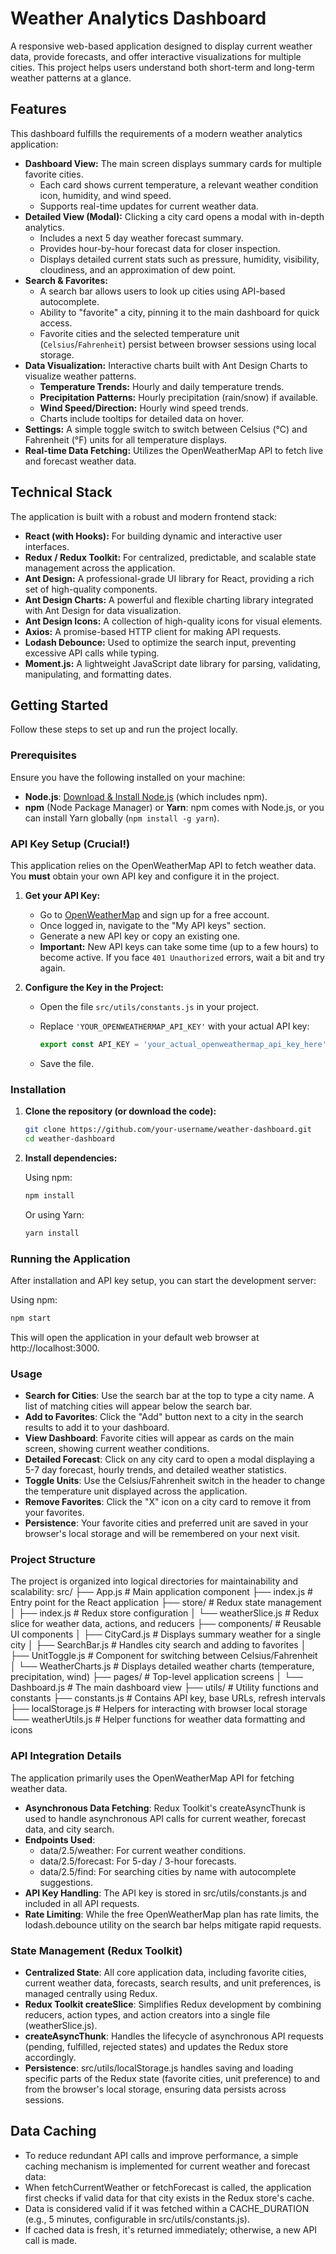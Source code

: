 # Weather Analytics Dashboard

A responsive web-based application designed to display current weather data, provide forecasts, and offer interactive visualizations for multiple cities. This project helps users understand both short-term and long-term weather patterns at a glance.

## Features

This dashboard fulfills the requirements of a modern weather analytics application:

*   **Dashboard View:** The main screen displays summary cards for multiple favorite cities.
    *   Each card shows current temperature, a relevant weather condition icon, humidity, and wind speed.
    *   Supports real-time updates for current weather data.
*   **Detailed View (Modal):** Clicking a city card opens a modal with in-depth analytics.
    *   Includes a next 5 day weather forecast summary.
    *   Provides hour-by-hour forecast data for closer inspection.
    *   Displays detailed current stats such as pressure, humidity, visibility, cloudiness, and an approximation of dew point.
*   **Search & Favorites:**
    *   A search bar allows users to look up cities using API-based autocomplete.
    *   Ability to "favorite" a city, pinning it to the main dashboard for quick access.
    *   Favorite cities and the selected temperature unit (`Celsius`/`Fahrenheit`) persist between browser sessions using local storage.
*   **Data Visualization:** Interactive charts built with Ant Design Charts to visualize weather patterns.
    *   **Temperature Trends:** Hourly and daily temperature trends.
    *   **Precipitation Patterns:** Hourly precipitation (rain/snow) if available.
    *   **Wind Speed/Direction:** Hourly wind speed trends.
    *   Charts include tooltips for detailed data on hover.
*   **Settings:** A simple toggle switch to switch between Celsius (°C) and Fahrenheit (°F) units for all temperature displays.
*   **Real-time Data Fetching:** Utilizes the OpenWeatherMap API to fetch live and forecast weather data.

## Technical Stack

The application is built with a robust and modern frontend stack:

*   **React (with Hooks):** For building dynamic and interactive user interfaces.
*   **Redux / Redux Toolkit:** For centralized, predictable, and scalable state management across the application.
*   **Ant Design:** A professional-grade UI library for React, providing a rich set of high-quality components.
*   **Ant Design Charts:** A powerful and flexible charting library integrated with Ant Design for data visualization.
*   **Ant Design Icons:** A collection of high-quality icons for visual elements.
*   **Axios:** A promise-based HTTP client for making API requests.
*   **Lodash Debounce:** Used to optimize the search input, preventing excessive API calls while typing.
*   **Moment.js:** A lightweight JavaScript date library for parsing, validating, manipulating, and formatting dates.

## Getting Started

Follow these steps to set up and run the project locally.

### Prerequisites

Ensure you have the following installed on your machine:

*   **Node.js**: [Download & Install Node.js](https://nodejs.org/en/download/) (which includes npm).
*   **npm** (Node Package Manager) or **Yarn**: npm comes with Node.js, or you can install Yarn globally (`npm install -g yarn`).

### API Key Setup (Crucial!)

This application relies on the OpenWeatherMap API to fetch weather data. You **must** obtain your own API key and configure it in the project.

1.  **Get your API Key:**
    *   Go to [OpenWeatherMap](https://openweathermap.org/) and sign up for a free account.
    *   Once logged in, navigate to the "My API keys" section.
    *   Generate a new API key or copy an existing one.
    *   **Important:** New API keys can take some time (up to a few hours) to become active. If you face `401 Unauthorized` errors, wait a bit and try again.

2.  **Configure the Key in the Project:**
    *   Open the file `src/utils/constants.js` in your project.
    *   Replace `'YOUR_OPENWEATHERMAP_API_KEY'` with your actual API key:

        ```javascript
        export const API_KEY = 'your_actual_openweathermap_api_key_here';
        ```
    *   Save the file.

### Installation

1.  **Clone the repository (or download the code):**

    ```bash
    git clone https://github.com/your-username/weather-dashboard.git
    cd weather-dashboard
    ```

2.  **Install dependencies:**

    Using npm:
    ```bash
    npm install
    ```
    Or using Yarn:
    ```bash
    yarn install
    ```

### Running the Application

After installation and API key setup, you can start the development server:

Using npm:
```bash
npm start
```

This will open the application in your default web browser at http://localhost:3000.

### Usage
* **Search for Cities**: Use the search bar at the top to type a city name. A list of matching cities will appear below the search bar.
* **Add to Favorites**: Click the "Add" button next to a city in the search results to add it to your dashboard.
* **View Dashboard**: Favorite cities will appear as cards on the main screen, showing current weather conditions.
* **Detailed Forecast**: Click on any city card to open a modal displaying a 5-7 day forecast, hourly trends, and detailed weather statistics.
* **Toggle Units**: Use the Celsius/Fahrenheit switch in the header to change the temperature unit displayed across the application.
* **Remove Favorites**: Click the "X" icon on a city card to remove it from your favorites.
* **Persistence**: Your favorite cities and preferred unit are saved in your browser's local storage and will be remembered on your next visit.

### Project Structure
The project is organized into logical directories for maintainability and scalability:
src/
├── App.js                  # Main application component
├── index.js                # Entry point for the React application
├── store/                  # Redux state management
│   ├── index.js            # Redux store configuration
│   └── weatherSlice.js     # Redux slice for weather data, actions, and reducers
├── components/             # Reusable UI components
│   ├── CityCard.js         # Displays summary weather for a single city
│   ├── SearchBar.js        # Handles city search and adding to favorites
│   ├── UnitToggle.js       # Component for switching between Celsius/Fahrenheit
│   └── WeatherCharts.js    # Displays detailed weather charts (temperature, precipitation, wind)
├── pages/                  # Top-level application screens
│   └── Dashboard.js        # The main dashboard view
├── utils/                  # Utility functions and constants
   ├── constants.js        # Contains API key, base URLs, refresh intervals
   ├── localStorage.js     # Helpers for interacting with browser local storage
   └── weatherUtils.js     # Helper functions for weather data formatting and icons

### API Integration Details
The application primarily uses the OpenWeatherMap API for fetching weather data.
* **Asynchronous Data Fetching**: Redux Toolkit's createAsyncThunk is used to handle asynchronous API calls for current weather, forecast data, and city search.
* **Endpoints Used**:
   * data/2.5/weather: For current weather conditions.
   * data/2.5/forecast: For 5-day / 3-hour forecasts.
   * data/2.5/find: For searching cities by name with autocomplete suggestions.
* **API Key Handling**: The API key is stored in src/utils/constants.js and included in all API requests.
* **Rate Limiting**: While the free OpenWeatherMap plan has rate limits, the lodash.debounce utility on the search bar helps mitigate rapid requests.

### State Management (Redux Toolkit)
* **Centralized State**: All core application data, including favorite cities, current weather data, forecasts, search results, and unit preferences, is managed centrally using Redux.
* **Redux Toolkit createSlice**: Simplifies Redux development by combining reducers, action types, and action creators into a single file (weatherSlice.js).
* **createAsyncThunk**: Handles the lifecycle of asynchronous API requests (pending, fulfilled, rejected states) and updates the Redux store accordingly.
* **Persistence**: src/utils/localStorage.js handles saving and loading specific parts of the Redux state (favorite cities, unit preference) to and from the browser's local storage, ensuring data persists across sessions.
## Data Caching
* To reduce redundant API calls and improve performance, a simple caching mechanism is implemented for current weather and forecast data:
* When fetchCurrentWeather or fetchForecast is called, the application first checks if valid data for that city exists in the Redux store's cache.
* Data is considered valid if it was fetched within a CACHE_DURATION (e.g., 5 minutes, configurable in src/utils/constants.js).
* If cached data is fresh, it's returned immediately; otherwise, a new API call is made.
